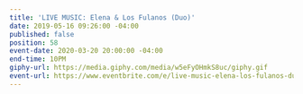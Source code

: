 ```yaml
---
title: 'LIVE MUSIC: Elena & Los Fulanos (Duo)'
date: 2019-05-16 09:26:00 -04:00
published: false
position: 58
event-date: 2020-03-20 20:00:00 -04:00
end-time: 10PM
giphy-url: https://media.giphy.com/media/w5eFyOHmkS8uc/giphy.gif
event-url: https://www.eventbrite.com/e/live-music-elena-los-fulanos-duo-tickets-90974953535
---
```


